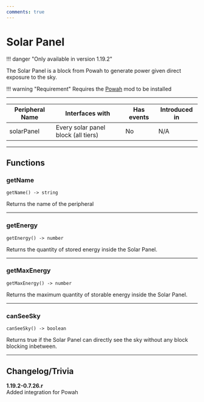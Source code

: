 ```yaml
---
comments: true
---
```


# Solar Panel

!!! danger "Only available in version 1.19.2"

The Solar Panel is a block from Powah to generate power given direct exposure to the sky.

!!! warning "Requirement"
    Requires the [Powah](https://www.curseforge.com/minecraft/mc-mods/powah-rearchitected) mod to be installed

<p class="picture-spacing" style="--ps:1.9rem;"></p>

---

<center>

| Peripheral Name   | Interfaces with                     | Has events | Introduced in |
| ----------------- | ----------------------------------- | ---------- | ------------- |
| solarPanel        | Every solar panel block (all tiers) | No         | N/A           |

</center>

---

## Functions

### getName
```
getName() -> string
```
Returns the name of the peripheral

---

### getEnergy
```
getEnergy() -> number
```
Returns the quantity of stored energy inside the Solar Panel.

---

### getMaxEnergy
```
getMaxEnergy() -> number
```
Returns the maximum quantity of storable energy inside the Solar Panel.

---

### canSeeSky
```
canSeeSky() -> boolean
```
Returns true if the Solar Panel can directly see the sky without any block blocking inbetween.

---

## Changelog/Trivia

**1.19.2-0.7.26.r**  
Added integration for Powah